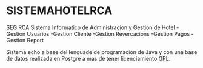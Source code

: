 SISTEMAHOTELRCA
===============
SEG RCA
Sistema Informatico de Administracion y Gestion de Hotel 
-Gestion Usuarios
-Gestion Cliente
-Gestion Revercacions
-Gestion Pagos
-Gestion Report 

Sistema echo a base del lenguade de programacion de Java y con una base de datos realizada en Postgre  a mas de tener licenciamiento GPL.
